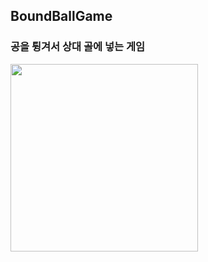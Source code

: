 ## BoundBallGame

### 공을 튕겨서 상대 골에 넣는 게임

<img src="https://github.com/Lee-Kyung-Sup/BoundBallGame/assets/120997897/9ddc510e-e23d-4f58-94e9-6cbe5f640104" width="300" height="300" />

